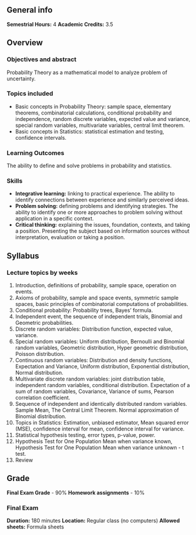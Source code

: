 ```table-of-contents
```
## General info
**Semestrial Hours:** 4
**Academic Credits:** 3.5
## Overview
### Objectives and abstract
Probability Theory as a mathematical model to analyze problem of uncertainty.
### Topics included
- Basic concepts in Probability Theory: sample space, elementary theorems, combinatorial calculations, conditional probability and independence, random discrete variables, expected value and variance, special random variables, multivariate variables, central limit theorem.
- Basic concepts in Statistics: statistical estimation and testing, confidence intervals.
### Learning Outcomes
The ability to define and solve problems in probability and statistics.
### Skills
- **Integrative learning:** linking to practical experience.
  The ability to identify connections between experience and similarly perceived ideas.
- **Problem solving:** defining problems and identifying strategies.
  The ability to identify one or more approaches to problem solving without application in a specific context.
- **Critical thinking:** explaining the issues, foundation, contexts, and taking a position.
  Presenting the subject based on information sources without interpretation, evaluation or taking a position.
## Syllabus
### Lecture topics by weeks
1. Introduction, definitions of probability, sample space, operation on events.
2. Axioms of probability, sample and space events, symmetric sample spaces, basic principles of combinatorial computations of probabilities.
3. Conditional probability: Probability trees, Bayes’ formula.
4. Independent event, the sequence of independent trials, Binomial and Geometric probabilities.
5. Discrete random variables: Distribution function, expected value, variance.
6. Special random variables: Uniform distribution, Bernoulli and Binomial random variables, Geometric distribution, Hyper geometric distribution, Poisson distribution.
7. Continuous random variables: Distribution and density functions, Expectation and Variance, Uniform distribution, Exponential distribution, Normal distribution.
8. Multivariate discrete random variables: joint distribution table, independent random variables, conditional distribution.
   Expectation of a sum of random variables, Covariance, Variance of sums, Pearson correlation coefficient.
9. Sequence of independent and identically distributed random variables.
   Sample Mean, The Central Limit Theorem. Normal approximation of Binomial distribution.
10. Topics in Statistics: Estimation, unbiased estimator, Mean squared error (MSE), confidence interval for mean, confidence interval for variance.
11. Statistical hypothesis testing, error types, p-value, power.
12. Hypothesis Test for One Population Mean when variance known, Hypothesis Test for One Population Mean when variance unknown - t test.
13. Review
## Grade
**Final Exam Grade** - 90%
**Homework assignments** - 10%
### Final Exam
**Duration:** 180 minutes
**Location:** Regular class (no computers)
**Allowed sheets:** Formula sheets